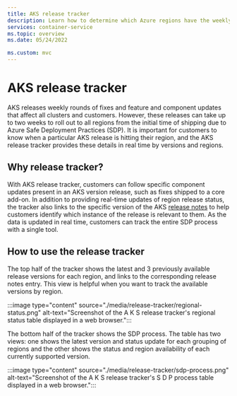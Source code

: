 ```yaml
---
title: AKS release tracker
description: Learn how to determine which Azure regions have the weekly AKS release deployments rolled out in real time. 
services: container-service
ms.topic: overview
ms.date: 05/24/2022

ms.custom: mvc
---
```


# AKS release tracker

AKS releases weekly rounds of fixes and feature and component updates that affect all clusters and customers. However, these releases can take up to two weeks to roll out to all regions from the initial time of shipping due to Azure Safe Deployment Practices (SDP). It is important for customers to know when a particular AKS release is hitting their region, and the AKS release tracker provides these details in real time by versions and regions.

## Why release tracker?

With AKS release tracker, customers can follow specific component updates present in an AKS version release, such as fixes shipped to a core add-on. In addition to providing real-time updates of region release status, the tracker also links to the specific version of the AKS [release notes][aks-release] to help customers identify which instance of the release is relevant to them. As the data is updated in real time, customers can track the entire SDP process with a single tool.

## How to use the release tracker

The top half of the tracker shows the latest and 3 previously available release versions for each region, and links to the corresponding release notes entry. This view is helpful when you want to track the available versions by region.

:::image type="content" source="./media/release-tracker/regional-status.png" alt-text="Screenshot of the A K S release tracker's regional status table displayed in a web browser.":::

The bottom half of the tracker shows the SDP process. The table has two views: one shows the latest version and status update for each grouping of regions and the other shows the status and region availability of each currently supported version.

:::image type="content" source="./media/release-tracker/sdp-process.png" alt-text="Screenshot of the A K S release tracker's S D P process table displayed in a web browser.":::

<!-- LINKS - external -->
[aks-release]: https://github.com/Azure/AKS/releases